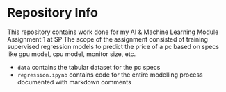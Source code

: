# Repository Info

This repository contains work done for my AI & Machine Learning Module Assignment 1 at SP
The scope of the assignment consisted of training supervised regression models to predict the price of a pc based on specs like gpu model, cpu model, monitor size, etc.

- `data` contains the tabular dataset for the pc specs
- `regression.ipynb` contains code for the entire modelling process documented with markdown comments
